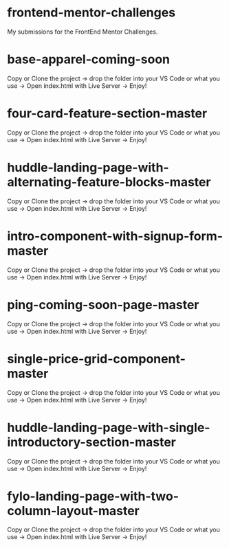 # frontend-mentor-challenges
My submissions for the FrontEnd Mentor Challenges.
# base-apparel-coming-soon
Copy or Clone the project -> drop the folder into your VS Code or what you use -> Open index.html with Live Server -> Enjoy!
# four-card-feature-section-master
Copy or Clone the project -> drop the folder into your VS Code or what you use -> Open index.html with Live Server -> Enjoy!
# huddle-landing-page-with-alternating-feature-blocks-master
Copy or Clone the project -> drop the folder into your VS Code or what you use -> Open index.html with Live Server -> Enjoy!
# intro-component-with-signup-form-master
Copy or Clone the project -> drop the folder into your VS Code or what you use -> Open index.html with Live Server -> Enjoy!
# ping-coming-soon-page-master
Copy or Clone the project -> drop the folder into your VS Code or what you use -> Open index.html with Live Server -> Enjoy!
# single-price-grid-component-master
Copy or Clone the project -> drop the folder into your VS Code or what you use -> Open index.html with Live Server -> Enjoy!
# huddle-landing-page-with-single-introductory-section-master
Copy or Clone the project -> drop the folder into your VS Code or what you use -> Open index.html with Live Server -> Enjoy!
# fylo-landing-page-with-two-column-layout-master
Copy or Clone the project -> drop the folder into your VS Code or what you use -> Open index.html with Live Server -> Enjoy!
